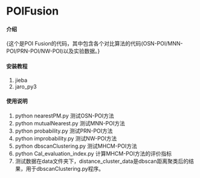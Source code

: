 # POIFusion

#### 介绍
{这个是POI Fusion的代码，其中包含各个对比算法的代码(OSN-POI/MNN-POI/PRN-POI/NW-POI)以及实验数据。}


#### 安装教程

1.  jieba
2.  jaro_py3

#### 使用说明

1.  python nearestPM.py 测试OSN-POI方法
2.  python mutualNearest.py 测试MNN-POI方法
3.  python probability.py   测试PRN-POI方法
4.  python improbability.py 测试NW-POI方法
5.  python dbscanClustering.py  测试MHCM-POI方法
6.  python Cal_evaluation_index.py 计算MHCM-POI方法的评价指标
7.  测试数据在data文件夹下，distance_cluster_data是dbscan距离聚类后的结果，用于dbscanClustering.py程序。